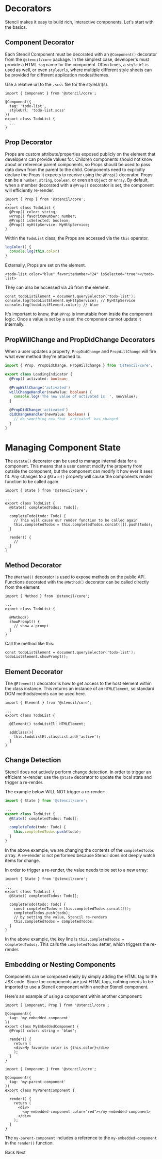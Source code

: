 # Decorators

Stencil makes it easy to build rich, interactive components. Let's start with the basics.

## Component Decorator

Each Stencil Component must be decorated with an `@Component()` decorator from the `@stencil/core` package. In the simplest case, developer's must provide a HTML `tag` name for the component. Often times, a `styleUrl` is used as well, or even `styleUrls`, where multiple different style sheets can be provided for different application modes/themes.

Use a relative url to the `.scss` file for the styleUrl(s).

```
import { Component } from '@stencil/core';

@Component({
  tag: 'todo-list',
  styleUrl: 'todo-list.scss'
})
export class TodoList {
  ...
}
```

## Prop Decorator

Props are custom attribute/properties exposed publicly on the element that developers can provide values for. Children components should not know about or reference parent components, so Props should be used to pass data down from the parent to the child. Components need to explicitly declare the Props it expects to receive using the `@Prop()` decorator. Props can be a `number`, `string`, `boolean`, or even an `Object` or `Array`. By default, when a member decorated with a `@Prop()` decorator is set, the component will efficiently re-render.

```
import { Prop } from '@stencil/core';
...
export class TodoList {
  @Prop() color: string;
  @Prop() favoriteNumber: number;
  @Prop() isSelected: boolean;
  @Prop() myHttpService: MyHttpService;
}
```

Within the `TodoList` class, the Props are accessed via the `this` operator.

```typescript
logColor() {
  console.log(this.color)
}
```

Externally, Props are set on the element.

```
<todo-list color="blue" favoriteNumber="24" isSelected="true"></todo-list>
```

They can also be accessed via JS from the element.

```
const todoListElement = document.querySelector('todo-list');
console.log(todoListElement.myHttpService); // MyHttpService
console.log(todoListElement.color); // blue
```

It's important to know, that `@Prop` is immutable from inside the component logic. Once a value is set by a user, the component cannot update it internally.

## PropWillChange and PropDidChange Decorators

When a user updates a property, `PropDidChange` and `PropWillChange` will fire what ever method they're attached to.


```typescript
import { Prop, PropDidChange, PropWillChange } from '@stencil/core';

export class LoadingIndicator {
  @Prop() activated: boolean;

  @PropWillChange('activated')
  willChangeHandler(newValue: boolean) {
    console.log('The new value of activated is: ', newValue);
  }

  @PropDidChange('activated')
  didChangeHandler(newValue: boolean) {
    // do something now that `activated` has changed
  }
}
```

# Managing Component State

The `@State()` decorator can be used to manage internal data for a component. This means that a user cannot modify the property from outside the component, but the component can modify it how ever it sees fit. Any changes to a `@State()` property will cause the components render function to be called again.


```
import { State } from '@stencil/core';

...
export class TodoList {
  @State() completedTodos: Todo[];

  completeTodo(todo: Todo) {
    // This will cause our render function to be called again
    this.completedTodos = this.completedTodos.concat([]).push(todo);
  }

  render() {
    //
  }
}
```

## Method Decorator

The `@Method()` decorator is used to expose methods on the public API. Functions decorated with the `@Method()` decorator can be called directly from the element.

```
import { Method } from '@stencil/core';

...
export class TodoList {

  @Method()
  showPrompt() {
    // show a prompt
  }
}
```

Call the method like this:

```
const todoListElement = document.querySelector('todo-list');
todoListElement.showPrompt();
```

## Element Decorator

The `@Element()` decorator is how to get access to the host element within the class instance. This returns an instance of an `HTMLElement`, so standard DOM methods/events can be used here.

```
import { Element } from '@stencil/core';

...
export class TodoList {

  @Element() todoListEl: HTMLElement;

  addClass(){
    this.todoListEl.classList.add('active');
  }
}
```


## Change Detection

Stencil does not actively perform change detection. In order to trigger an efficient re-render, use the `@State` decorator to update the local state and trigger a re-render.

The example below WILL NOT trigger a re-render:

```typescript
import { State } from '@stencil/core';

...
export class TodoList {
  @State() completedTodos: Todo[];

  completeTodo(todo: Todo) {
    this.completedTodos.push(todo);
  }
}
```

In the above example, we are changing the contents of the `completedTodos` array.
A re-render is not performed because Stencil does not deeply watch items for change.

In order to trigger a re-render, the value needs to be set to a new array:

```
import { State } from '@stencil/core';

...
export class TodoList {
  @State() completedTodos: Todo[];

  completeTodo(todo: Todo) {
    const completedTodos = this.completedTodos.concat([]);
    completedTodos.push(todo);
    // by setting the value, Stencil re-renders
    this.completedTodos = completedTodos;
  }
}
```

In the above example, the key line is `this.completedTodos = completedTodos;`.
This calls the `completedTodos` setter, which triggers the re-render.


## Embedding or Nesting Components

Components can be composed easily by simply adding the HTML tag to the JSX code. Since the components are just HTML tags, nothing needs to be imported to use a Stencil component within another Stencil component.

Here's an example of using a component within another component:

```
import { Component, Prop } from '@stencil/core';

@Component({
  tag: 'my-embedded-component'
})
export class MyEmbeddedComponent {
  @Prop() color: string = 'blue';

  render() {
    return (
    <div>My favorite color is {this.color}</div>
    );
  }
}
```

```
import { Component } from '@stencil/core';

@Component({
  tag: 'my-parent-component'
})
export class MyParentComponent {

  render() {
    return (
      <div>
        <my-embedded-component color="red"></my-embedded-component>
      </div>
    );
  }
}
```

The `my-parent-component` includes a reference to the `my-embedded-component` in the `render()` function.

<stencil-route-link url="/docs/templating" router="#router" custom="true" class="backButton">
  Back
</stencil-route-link>

<stencil-route-link url="/docs/events" custom="true" class="nextButton">
  Next
</stencil-route-link>